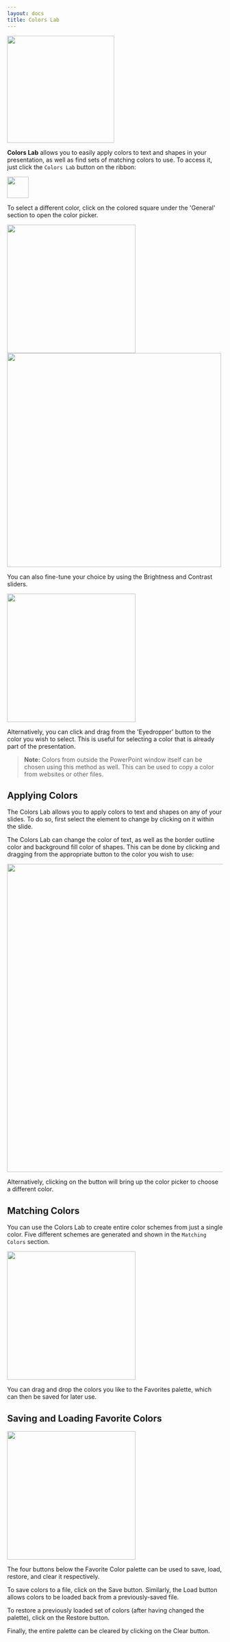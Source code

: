 ```yaml
---
layout: docs
title: Colors Lab
---
```


<img class="box-shadow" src="{{ site.baseurl }}/img/docs/colors-lab/colors-lab-1.png" width="250">

**Colors Lab** allows you to easily apply colors to text and shapes in your presentation, as well as find sets of matching colors to use. To access it, just click the `Colors Lab` button on the ribbon:

<img class="box-shadow" src="{{ site.baseurl }}/img/docs/colors-lab/colors-lab-2.png" width="50">

To select a different color, click on the colored square under the 'General' section to open the color picker.

<img class="box-shadow" src="{{ site.baseurl }}/img/docs/colors-lab/colors-lab-3.png" width="300">

<img class="box-shadow" src="{{ site.baseurl }}/img/docs/colors-lab/colors-lab-4.png" width="500">

You can also fine-tune your choice by using the Brightness and Contrast sliders.

<img class="box-shadow" src="{{ site.baseurl }}/img/docs/colors-lab/colors-lab-5.png" width="300">

Alternatively, you can click and drag from the 'Eyedropper' button to the color you wish to select. This is useful for selecting a color that is already part of the presentation.

> **Note:** Colors from outside the PowerPoint window itself can be chosen using this method as well. This can be used to copy a color from websites or other files.

## <a class="anchor-bookmark" id="apply-colors"></a> Applying Colors
The Colors Lab allows you to apply colors to text and shapes on any of your slides. To do so, first select the element to change by clicking on it within the slide.

The Colors Lab can change the color of text, as well as the border outline color and background fill color of shapes. This can be done by clicking and dragging from the appropriate button to the color you wish to use:

<img src="{{ site.baseurl }}/img/docs/colors-lab/colors-lab-8.gif" width="720">

Alternatively, clicking on the button will bring up the color picker to choose a different color.

## <a class="anchor-bookmark" id="matching-colors"></a> Matching Colors

You can use the Colors Lab to create entire color schemes from just a single color. Five different schemes are generated and shown in the `Matching Colors` section.

<img class="box-shadow" src="{{ site.baseurl }}/img/docs/colors-lab/colors-lab-6.png" width="300">

You can drag and drop the colors you like to the Favorites palette, which can then be saved for later use.

## <a class="anchor-bookmark" id="save-load-fav-colors"></a> Saving and Loading Favorite Colors

<img class="box-shadow" src="{{ site.baseurl }}/img/docs/colors-lab/colors-lab-7.png" width="300">

The four buttons below the Favorite Color palette can be used to save, load, restore, and clear it respectively.

To save colors to a file, click on the Save button. Similarly, the Load button allows colors to be loaded back from a previously-saved file.

To restore a previously loaded set of colors (after having changed the palette), click on the Restore button. 

Finally, the entire palette can be cleared by clicking on the Clear button.